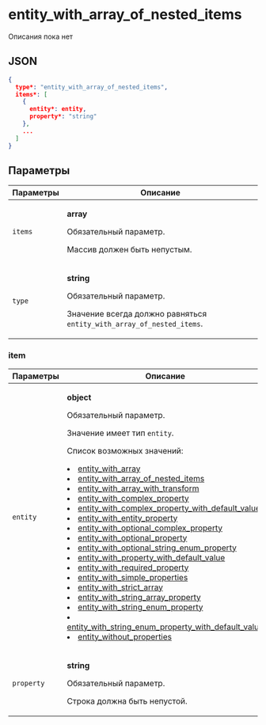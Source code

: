 # entity_with_array_of_nested_items
Описания пока нет

## JSON
```json
{
  type*: "entity_with_array_of_nested_items",
  items*: [
    {
      entity*: entity,
      property*: "string"
    },
    ...
  ]
}
```

## Параметры
| Параметры | Описание |
| --- | --- |
| `items` | <p>**array**</p><p>Обязательный параметр.</p><p>Массив должен быть непустым.</p> |
| `type` | <p>**string**</p><p>Обязательный параметр.</p><p>Значение всегда должно равняться `entity_with_array_of_nested_items`.</p> |

### item
| Параметры | Описание |
| --- | --- |
| `entity` | <p>**object**</p><p>Обязательный параметр.</p><p>Значение имеет тип `entity`.</p><p>Список возможных значений:<li>[entity_with_array](entity_with_array.md#entity_with_array)</li><li>[entity_with_array_of_nested_items](entity_with_array_of_nested_items.md#entity_with_array_of_nested_items)</li><li>[entity_with_array_with_transform](entity_with_array_with_transform.md#entity_with_array_with_transform)</li><li>[entity_with_complex_property](entity_with_complex_property.md#entity_with_complex_property)</li><li>[entity_with_complex_property_with_default_value](entity_with_complex_property_with_default_value.md#entity_with_complex_property_with_default_value)</li><li>[entity_with_entity_property](entity_with_entity_property.md#entity_with_entity_property)</li><li>[entity_with_optional_complex_property](entity_with_optional_complex_property.md#entity_with_optional_complex_property)</li><li>[entity_with_optional_property](entity_with_optional_property.md#entity_with_optional_property)</li><li>[entity_with_optional_string_enum_property](entity_with_optional_string_enum_property.md#entity_with_optional_string_enum_property)</li><li>[entity_with_property_with_default_value](entity_with_property_with_default_value.md#entity_with_property_with_default_value)</li><li>[entity_with_required_property](entity_with_required_property.md#entity_with_required_property)</li><li>[entity_with_simple_properties](entity_with_simple_properties.md#entity_with_simple_properties)</li><li>[entity_with_strict_array](entity_with_strict_array.md#entity_with_strict_array)</li><li>[entity_with_string_array_property](entity_with_string_array_property.md#entity_with_string_array_property)</li><li>[entity_with_string_enum_property](entity_with_string_enum_property.md#entity_with_string_enum_property)</li><li>[entity_with_string_enum_property_with_default_value](entity_with_string_enum_property_with_default_value.md#entity_with_string_enum_property_with_default_value)</li><li>[entity_without_properties](entity_without_properties.md#entity_without_properties)</li></p> |
| `property` | <p>**string**</p><p>Обязательный параметр.</p><p>Строка должна быть непустой.</p> |
